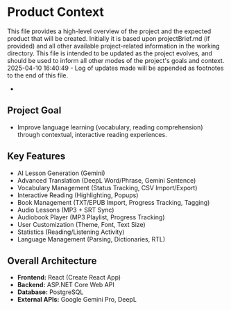 # Product Context

This file provides a high-level overview of the project and the expected product that will be created. Initially it is based upon projectBrief.md (if provided) and all other available project-related information in the working directory. This file is intended to be updated as the project evolves, and should be used to inform all other modes of the project's goals and context.
2025-04-10 16:40:49 - Log of updates made will be appended as footnotes to the end of this file.

*

## Project Goal

*   Improve language learning (vocabulary, reading comprehension) through contextual, interactive reading experiences.

## Key Features

*   AI Lesson Generation (Gemini)
*   Advanced Translation (DeepL Word/Phrase, Gemini Sentence)
*   Vocabulary Management (Status Tracking, CSV Import/Export)
*   Interactive Reading (Highlighting, Popups)
*   Book Management (TXT/EPUB Import, Progress Tracking, Tagging)
*   Audio Lessons (MP3 + SRT Sync)
*   Audiobook Player (MP3 Playlist, Progress Tracking)
*   User Customization (Theme, Font, Text Size)
*   Statistics (Reading/Listening Activity)
*   Language Management (Parsing, Dictionaries, RTL)

## Overall Architecture

*   **Frontend:** React (Create React App)
*   **Backend:** ASP.NET Core Web API
*   **Database:** PostgreSQL
*   **External APIs:** Google Gemini Pro, DeepL